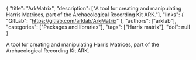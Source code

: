{
  "title": "ArkMatrix",
  "description": ["A tool for creating and manipulating Harris Matrices, part of the Archaeological Recording Kit ARK."],
  "links": {
    "GitLab": "https://gitlab.com/arklab/ArkMatrix"
  },
  "authors": ["arklab"],
  "categories": ["Packages and libraries"],
  "tags": ["Harrix matrix"],
  "doi": null
}

<!-- Generated by csv2md.R – do not edit by hand -->

A tool for creating and manipulating Harris Matrices, part of the Archaeological Recording Kit ARK.